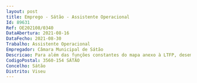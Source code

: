 ```yaml
--- 
layout: post
title: Emprego - Sátão - Assistente Operacional
Id: 89631
Ref: OE202108/0340
DataAbertura: 2021-08-16
DataFecho: 2021-08-30
Trabalho: Assistente Operacional
Empregador: Câmara Municipal de Sátão
Descricao: Para além das funções constantes do mapa anexo à LTFP, desempenham as seguintes tarefas  Levanta e reveste maciços de alvenaria  assenta manilhas, azulejos e ladrilhos  aplica camadas de argamassa de gesso em superfícies utilizando ferramentas manuais adequadas  executa as tarefas fundamentais de pedreiro, em geral do assentador de manilhas de grés e cimento e do ladrilhador  monta bancas, sanitários, coberturas e telhas  executa operações de caiação a pincel ou com outros dispositivos  conduz viaturas sempre que tal se mostre necessário, desde que esteja habilitado com a licença legal para o efeito.
CodigoPostal: 3560-154 SÁTÃO
Concelho: Sátão
Distrito: Viseu
--- 
```

